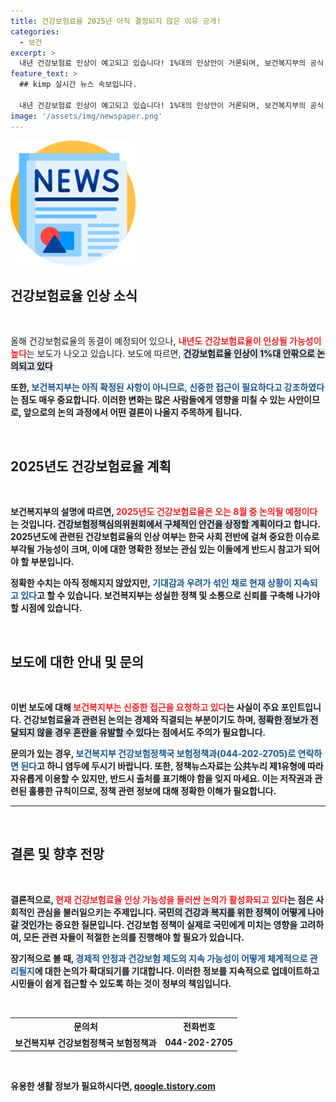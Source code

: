 ```yaml
---
title: 건강보험료율 2025년 아직 결정되지 않은 이유 공개!
categories:
  - 보건
excerpt: >
  내년 건강보험료 인상이 예고되고 있습니다! 1%대의 인상안이 거론되며, 보건복지부의 공식 발표는 8월로 예정되어 있습니다. 더 많은 소식이 궁금하다면 클릭하세요!
feature_text: >
  ## kimp 실시간 뉴스 속보입니다.

  내년 건강보험료 인상이 예고되고 있습니다! 1%대의 인상안이 거론되며, 보건복지부의 공식 발표는 8월로 예정되어 있습니다. 더 많은 소식이 궁금하다면 클릭하세요!
image: '/assets/img/newspaper.png'
---
```


<p><img src="/assets/img/newspaper.png" alt="kimplant 속보" /></p>

<h2 data-ke-size="size26">건강보험료율 인상 소식</h2>

<p data-ke-size="size16">&nbsp;</p> 

<p>올해 건강보험료율의 동결이 예정되어 있으나, <b><span style="color: #ee2323;">내년도 건강보험료율이 인상될 가능성이 높다</span></b>는 보도가 나오고 있습니다. 보도에 따르면, <b><span style="background-color: #21538527;">건강보험료율 인상이 1%대 안팎으로 논의되고 있다</span></b고 알려졌습니다. 이는 정부의 정책 방향이나 경제 상황에 따라 조금씩 달라질 수 있으며, 건강보험료 인상이 불가피하다는 의견이 여러 곳에서 제기되고 있습니다. </p>

<p>또한, <b><span style="color: #1a5490;">보건복지부는 아직 확정된 사항이 아니므로, 신중한 접근이 필요하다고 강조하였다</span></b>는 점도 매우 중요합니다. 이러한 변화는 많은 사람들에게 영향을 미칠 수 있는 사안이므로, 앞으로의 논의 과정에서 어떤 결론이 나올지 주목하게 됩니다.</p>

<p data-ke-size="size16">&nbsp;</p> 

<h2 data-ke-size="size26">2025년도 건강보험료율 계획</h2>

<p data-ke-size="size16">&nbsp;</p> 

<p>보건복지부의 설명에 따르면, <b><span style="color: #ee2323;">2025년도 건강보험료율은 오는 8월 중 논의될 예정이다</span></b>는 것입니다. <b><span style="background-color: #21538527;">건강보험정책심의위원회에서 구체적인 안건을 상정할 계획이다</span></b>고 합니다. 2025년도에 관련된 건강보험료율의 인상 여부는 한국 사회 전반에 걸쳐 중요한 이슈로 부각될 가능성이 크며, 이에 대한 명확한 정보는 관심 있는 이들에게 반드시 참고가 되어야 할 부분입니다.</p>

<p>정확한 수치는 아직 정해지지 않았지만, <b><span style="color: #1a5490;">기대감과 우려가 섞인 채로 현재 상황이 지속되고 있다</span></b>고 할 수 있습니다. 보건복지부는 성실한 정책 및 소통으로 신뢰를 구축해 나가야 할 시점에 있습니다. </p>

<p data-ke-size="size16">&nbsp;</p>

<h2 data-ke-size="size26">보도에 대한 안내 및 문의</h2>

<p data-ke-size="size16">&nbsp;</p> 

<p>이번 보도에 대해 <b><span style="color: #ee2323;">보건복지부는 신중한 접근을 요청하고 있다</span></b>는 사실이 주요 포인트입니다. 건강보험료율과 관련된 논의는 경제와 직결되는 부분이기도 하며, <b><span style="background-color: #21538527;">정확한 정보가 전달되지 않을 경우 혼란을 유발할 수 있다</span></b>는 점에서도 주의가 필요합니다.</p>

<p>문의가 있는 경우, <b><span style="color: #1a5490;">보건복지부 건강보험정책국 보험정책과(044-202-2705)로 연락하면 된다</span></b>고 하니 염두에 두시기 바랍니다. 또한, 정책뉴스자료는 公共누리 제1유형에 따라 자유롭게 이용할 수 있지만, 반드시 출처를 표기해야 함을 잊지 마세요. 이는 저작권과 관련된 훌륭한 규칙이므로, 정책 관련 정보에 대해 정확한 이해가 필요합니다.</p>

<hr>

<p data-ke-size="size16">&nbsp;</p> 

<h2 data-ke-size="size26">결론 및 향후 전망</h2>

<p data-ke-size="size16">&nbsp;</p> 

<p>결론적으로, <b><span style="color: #ee2323;">현재 건강보험료율 인상 가능성을 둘러싼 논의가 활성화되고 있다</span></b>는 점은 사회적인 관심을 불러일으키는 주제입니다. <b><span style="background-color: #21538527;">국민의 건강과 복지를 위한 정책이 어떻게 나아갈 것인가</span></b>는 중요한 질문입니다. 건강보험 정책이 실제로 국민에게 미치는 영향을 고려하여, 모든 관련 자들이 적절한 논의를 진행해야 할 필요가 있습니다. </p>

<p>장기적으로 볼 때, <b><span style="color: #1a5490;">경제적 안정과 건강보험 제도의 지속 가능성이 어떻게 체계적으로 관리될지</span></b>에 대한 논의가 확대되기를 기대합니다. 이러한 정보를 지속적으로 업데이트하고 시민들이 쉽게 접근할 수 있도록 하는 것이 정부의 책임입니다. </p>

<p data-ke-size="size16">&nbsp;</p> 

<table>
  <tr>
    <th><b>문의처</b></th>
    <th><b>전화번호</b></th>
  </tr>
  <tr>
    <td style="text-align: center; height: 17px;"><b>보건복지부 건강보험정책국 보험정책과</b></td>
    <td style="text-align: center; height: 17px;"><b>044-202-2705</b></td>
  </tr>
</table>

<p data-ke-size="size16">&nbsp;</p>
유용한 생활 정보가 필요하시다면, <a href="https://qoogle.tistory.com" rel="dofollow">qoogle.tistory.com</a>


